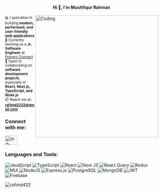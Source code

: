 <h4 align="center">Hi 👋, I'm Mushfiqur Rahman</h4>

<img align="right" alt="Coding" width="404" src="https://media.tenor.com/CeDk6XdCgOUAAAAi/develop-web.gif">

<sub>💻 I specialize in building <strong>modern, performant, and user-friendly web applications</strong></sub><br>
<sub>🚀 Currently working as a <strong>Jr. Software Engineer</strong> at <a href="https://prayersconnect.com" target="_blank">Prayers Connect</a></sub><br>
<sub>👯 Open to collaborating on <strong>software development projects</strong>, especially in <strong>React, Next.js, TypeScript, and Node.js</strong></sub><br>
<sub>📫 Reach me at: <strong>rafimd2222@gmail.com</strong></sub>

<h3 align="left">Connect with me:</h3>
<p align="left">
  <a href="https://linkedin.com/in/md-mushfiqur-rahman-867189207" target="blank">
    <img align="center" src="https://raw.githubusercontent.com/rahuldkjain/github-profile-readme-generator/master/src/images/icons/Social/linked-in-alt.svg" alt="md-mushfiqur-rahman-867189207" height="30" width="40" />
  </a>
</p>

<h3 align="left">Languages and Tools:</h3>

![JavaScript](https://img.shields.io/badge/javascript-%23323330.svg?style=for-the-badge&logo=javascript&logoColor=%23F7DF1E)
![TypeScript](https://img.shields.io/badge/typescript-%23007ACC.svg?style=for-the-badge&logo=typescript&logoColor=white)
![React](https://img.shields.io/badge/react-%2320232a.svg?style=for-the-badge&logo=react&logoColor=%2361DAFB)
![Next JS](https://img.shields.io/badge/Next-black?style=for-the-badge&logo=next.js&logoColor=white)
![React Query](https://img.shields.io/badge/-React%20Query-FF4154?style=for-the-badge&logo=react%20query&logoColor=white)
![Redux](https://img.shields.io/badge/redux-%23593d88.svg?style=for-the-badge&logo=redux&logoColor=white)
![MUI](https://img.shields.io/badge/MUI-%230081CB.svg?style=for-the-badge&logo=mui&logoColor=white)
![NodeJS](https://img.shields.io/badge/node.js-6DA55F?style=for-the-badge&logo=node.js&logoColor=white)
![Express.js](https://img.shields.io/badge/express.js-%23404d59.svg?style=for-the-badge&logo=express&logoColor=%2361DAFB)
![PostgreSQL](https://img.shields.io/badge/postgresql-%23336791.svg?style=for-the-badge&logo=postgresql&logoColor=white)
![MongoDB](https://img.shields.io/badge/MongoDB-%234ea94b.svg?style=for-the-badge&logo=mongodb&logoColor=white)
![JWT](https://img.shields.io/badge/JWT-black?style=for-the-badge&logo=JSON%20web%20tokens)
![Firebase](https://img.shields.io/badge/firebase-%23039BE5.svg?style=for-the-badge&logo=firebase)

<p align="left"> 
  <img src="https://komarev.com/ghpvc/?username=rafimd422&label=Profile%20views&color=0e75b6&style=flat" alt="rafimd422" /> 
</p>
